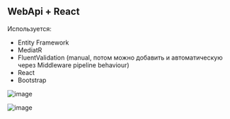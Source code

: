 ## WebApi + React
Используется:
- Entity Framework
- MediatR
- FluentValidation (manual, потом можно добавить и автоматическую через Middleware pipeline behaviour)
- React
- Bootstrap

![image](https://user-images.githubusercontent.com/56086653/227205216-5c7b9d86-94d1-43cd-bda3-a0a0c80a2a40.png)

![image](https://user-images.githubusercontent.com/56086653/227203867-e5898403-10e2-400d-811a-2f08336c37a9.png)

